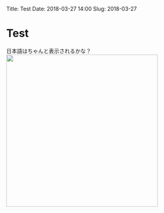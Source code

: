 Title: Test
Date: 2018-03-27 14:00
Slug: 2018-03-27
# Test

日本語はちゃんと表示されるかな？  
<img width="400" src="../../../images/test.jpg" alt="">

